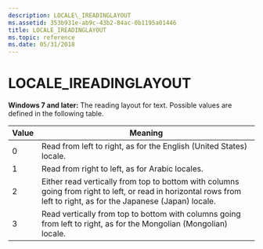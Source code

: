 ```yaml
---
description: LOCALE\_IREADINGLAYOUT
ms.assetid: 353b931e-ab9c-43b2-84ac-0b1195a01446
title: LOCALE_IREADINGLAYOUT
ms.topic: reference
ms.date: 05/31/2018
---
```


# LOCALE\_IREADINGLAYOUT

**Windows 7 and later:** The reading layout for text. Possible values are defined in the following table.



| Value | Meaning                                                                                                                                                             |
|-------|---------------------------------------------------------------------------------------------------------------------------------------------------------------------|
| 0     | Read from left to right, as for the English (United States) locale.                                                                                                 |
| 1     | Read from right to left, as for Arabic locales.                                                                                                                     |
| 2     | Either read vertically from top to bottom with columns going from right to left, or read in horizontal rows from left to right, as for the Japanese (Japan) locale. |
| 3     | Read vertically from top to bottom with columns going from left to right, as for the Mongolian (Mongolian) locale.                                                  |



 

 

 




